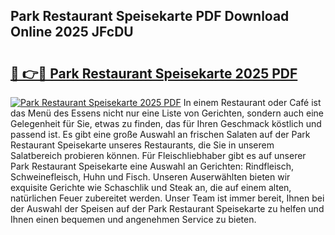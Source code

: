 ## Park Restaurant Speisekarte PDF Download Online 2025 JFcDU

# <h2><a href="http://gc6rja.nevu.top/?p=Park+Restaurant+Speisekarte">🔗 👉🔴 Park Restaurant Speisekarte 2025 PDF</a></h2>

[![Park Restaurant Speisekarte 2025 PDF](https://i.imgur.com/dBaPXMq.png)](http://gc6rja.nevu.top/?p=Park+Restaurant+Speisekarte)
In einem Restaurant oder Café ist das Menü des Essens nicht nur eine Liste von Gerichten, sondern auch eine Gelegenheit für Sie, etwas zu finden, das für Ihren Geschmack köstlich und passend ist. Es gibt eine große Auswahl an frischen Salaten auf der Park Restaurant Speisekarte unseres Restaurants, die Sie in unserem Salatbereich probieren können. Für Fleischliebhaber gibt es auf unserer Park Restaurant Speisekarte eine Auswahl an Gerichten: Rindfleisch, Schweinefleisch, Huhn und Fisch. Unseren Auserwählten bieten wir exquisite Gerichte wie Schaschlik und Steak an, die auf einem alten, natürlichen Feuer zubereitet werden. Unser Team ist immer bereit, Ihnen bei der Auswahl der Speisen auf der Park Restaurant Speisekarte zu helfen und Ihnen einen bequemen und angenehmen Service zu bieten.
